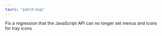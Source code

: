 ```yaml
---
tauri: "patch:bug"
---
```


Fix a regression that the JavaScript API can no longer set menus and icons for tray icons
